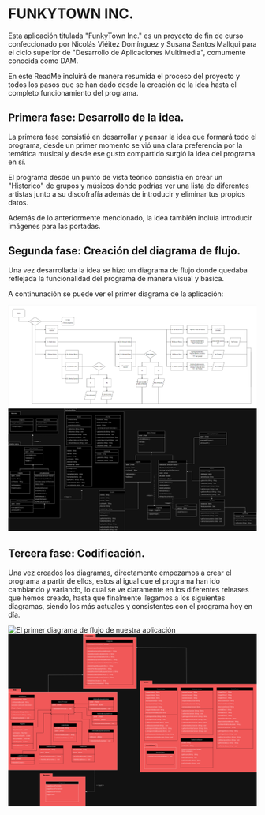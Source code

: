 # FUNKYTOWN INC.
Esta aplicación titulada "FunkyTown Inc." es un proyecto de fin de curso confeccionado por Nicolás Viéitez Domínguez y Susana Santos Mallqui para el ciclo superior de "Desarrollo de Aplicaciones Multimedia", comumente conocida como DAM.

En este ReadMe incluirá de manera resumida el proceso del proyecto y todos los pasos que se han dado desde la creación de la idea hasta el completo funcionamiento del programa.

## Primera fase: Desarrollo de la idea.
La primera fase consistió en desarrollar y pensar la idea que formará todo el programa, desde un primer momento se vió una clara preferencia por la temática musical y desde ese gusto compartido surgió la idea del programa en sí.

El programa desde un punto de vista teórico consistía en crear un "Historico" de grupos y músicos donde podrías ver una lista de diferentes artistas junto a su discofrafía además de introducir y eliminar tus propios datos.

Además de lo anteriormente mencionado, la idea también incluía introducir imágenes para las portadas.

## Segunda fase: Creación del diagrama de flujo.
Una vez desarrollada la idea se hizo un diagrama de flujo donde quedaba reflejada la funcionalidad del programa de manera visual y básica.

A continunación se puede ver el primer diagrama de la aplicación:

![El primer diagrama de flujo de nuestra aplicación](ReadMe/DiagramaDeFlujo1.png)
![El diagrama de calses inicial de nuestra apliación](ReadMe/DiagramaDeClasesProyectoDam1.drawio.png)

## Tercera fase: Codificación.
Una vez creados los diagramas, directamente empezamos a crear el programa a partir de ellos, estos al igual que el programa han ido cambiando y variando, lo cual se ve claramente en los diferentes releases que hemos creado, hasta que finalmente llegamos a los siguientes diagramas, siendo los más actuales y consistentes con el programa hoy en día.

![El primer diagrama de flujo de nuestra aplicación](ReadMe/DiagramaSecuencial.png)
![El diagrama de calses inicial de nuestra apliación](ReadMe/DiagramaDeClases.png)
